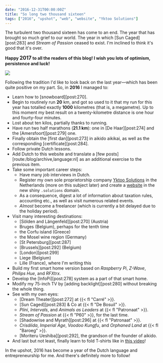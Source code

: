 ```yaml
---
date: "2016-12-31T00:00:00Z"
title: "So long two thousand sixteen"
tags: ["2016", "upshot", "web", "website", "Yktoo Solutions"]
---
```


The turbulent two thousand sixteen has come to an end. The year that has brought so much grief to our world. The year in which [Sun Caged][post:283] and *Stream of Passion* ceased to exist. I'm inclined to think it's good that it's over.

<p class="text-center">
    <b>Happy <big>2017</big> to all the readers of this blog! I wish you lots of optimism, persistence and luck!</b>
</p>

![](img:3.bp.blogspot.com/-j13YG-30uUo/WGJ6mibiEgI/AAAAAAAAoyk/ZqH9Gi4_Q8c-wVOBGrnz20vIayOMa5AtQCPcB/s1600/2017.png)

Following the tradition I'd like to look back on the last year—which has been quite positive on my part. So, in **2016** I managed to:

<!--more-->

* Learn how to [snowboard][post:270].
* Begin to routinely run **20** km, and got so used to it that my run for this year has totalled exactly **1000** kilometres (that is, a megametre). Up to this moment my best result on a twenty-kilometre distance is one hour and fourty-four minutes.
* Lost about ten kilos, partially thanks to running.
* Have run two half marathons (**21.1 km**): one in [De Haar][post:274] and the [Amersfoort][post:279] one.
* Finally obtain the [first dan][post:273] in aikido aikikai, as well as the corresponding [certificate][post:284].
* Follow private Dutch lessons.
* Add Dutch to this website and translate a [few posts][route:/blog/archive,language:nl] as an additional exercise to the previous item.
* Take some important career steps:
    * Have many job interviews in Dutch.
    * Register my own sole proprietorship company [Yktoo Solutions](http://www.yktoo.solutions/) in the Netherlands (more on this subject later) and create a [website](http://www.yktoo.solutions/) in the new shiny `.solutions` domain.
    * As a consequence, digest a lot of information about taxation rules, accounting etc., as well as visit numerous related events.
    * *Almost* become a freelancer (which is currently a bit delayed due to the holiday period).
* Visit many interesting destinations:
    * [Sölden and Längenfeld][post:270] (Austria)
    * Bruges (Belgium), perhaps for the tenth time
    * the Corfu island (Greece)
    * the Mosel wine region (Germany)
    * [St Petersburg][post:287]
    * [Brussels][post:292] (Belgium)
    * [London][post:299]
    * Liege (Belgium)
    * Lille (France), where I'm writing this
* Build my first smart home version based on *Raspberry Pi*, *Z-Wave*, *Philips Hue*, and *RFXtrx*.
* Develop the [InfoPi][post:278] system as a part of that smart home.
* Modify my 75-inch TV by [adding backlight][post:280] without breaking the whole thing.
* See with my own eyes:
    * [Dream Theater][post:272] at {{< fl "Carré" >}}.
    * [Sun Caged][post:283] & Co at {{< fl "De Bosuil" >}}.
    * *Plini*, *Intervals*, and *Animals as Leaders* at {{< fl "Patronaat" >}}.
    * *Stream of Passion* at {{< fl "P60" >}}, for the last time.
    * [Shadowrise and Myrath][post:296] at {{< fl "Patronaat" >}}.
    * *Crisálida*, *Imperial Age*, *Voodoo Kungfu*, and *Orphaned Land* at {{< fl "Baroeg" >}}.
    * [Moriteru Ueshiba][post:292], the grandson of the founder of aikido.
* And last but not least, finally learn to fold T-shirts like in [this video](https://www.youtube.com/watch?v=iyqltFTug1I)!

In the upshot, 2016 has become a year of the Dutch language and entrepreneurship for me. And there's definitely more to follow!
